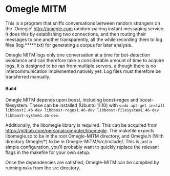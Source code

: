 Omegle MITM
===========

This is a program that sniffs conversations between random strangers on the 'Omegle' <http://omegle.com> random-pairing instant messaging service. It does this by establishing two connections, and then routing their messages to one another transparently, all the while recording them to log files (log.\*\*\*\*\*.txt) for generating a corpus for later analysis.

Omegle MITM logs only one conversation at a time for bot-detection avoidance and can therefore take a considerable amount of time to acquire logs. It is designed to be ran from multiple servers, although there is no intercommunication implemented natively yet. Log files must therefore be transferred manually.

#### Build

Omegle MITM depends upon boost, including boost-regex and boost-filesystem. These can be installed (Ubuntu 11.10) with `sudo apt-get install libboost1.46-dev libboost-regex1.46-dev libboost-filesystem1.46-dev libboost-system1.46-dev`.

Additionally, the libomegle library is required. This can be acquired from <https://github.com/personalcomputer/libomegle>. The makefile expects libomegle.so to be in the root Omegle-MITM directory, and Omegle.h (With directory Omegle/\*) to be in Omegle-MITM/src/include/. This is just a simple configuration, you'll probably want to quickly replace the relevant flags in the makefile for your own setup.

Once the dependencies are satisfied, Omegle-MITM can be compiled by running `make` from the src directory.
